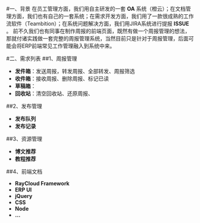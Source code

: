 #一、背景
在员工管理方面，我们用自主研发的一套 **OA** 系统（橙云）；在文档管理方面，我们也有自己的一套系统；在需求开发方面，我们用了一款很成熟的工作流软件（Teambition）；在系统问题解决方面，我们用JIRA系统进行提报 **ISSUE** 。
前不久我们也有同事在制作周报的前端页面，既然有做一个周报管理的想法，那就付诸实践做一套完整的周报管理系统，当然目前只是针对于周报管理，后面可能会将ERP前端常见工作管理融入到系统中来。

#二、需求列表
##1、周报管理

 - **发件箱**：发送周报，转发周报、全部转发、周报筛选
 - **收件箱**：接收周报、删除周报、标记已读
 - **草稿箱**：
 - **回收站**：清空回收站、还原周报、

##2、发布管理

 - **发布队列**
 - **发布记录**

##3、资源管理

 - **博文推荐**
 - **教程推荐**

##4、前端文档

 - **RayCloud Framework**
 - **ERP UI**
 - **jQuery**
 - **CSS**
 - **Node**
 - **...**

